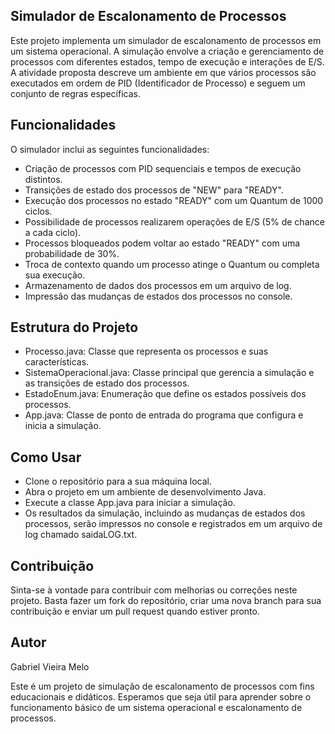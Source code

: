 ## Simulador de Escalonamento de Processos
Este projeto implementa um simulador de escalonamento de processos em um sistema operacional. A simulação envolve a criação e gerenciamento de processos com diferentes estados, tempo de execução e interações de E/S. A atividade proposta descreve um ambiente em que vários processos são executados em ordem de PID (Identificador de Processo) e seguem um conjunto de regras específicas.

## Funcionalidades
O simulador inclui as seguintes funcionalidades:

- Criação de processos com PID sequenciais e tempos de execução distintos.
- Transições de estado dos processos de "NEW" para "READY".
- Execução dos processos no estado "READY" com um Quantum de 1000 ciclos.
- Possibilidade de processos realizarem operações de E/S (5% de chance a cada ciclo).
- Processos bloqueados podem voltar ao estado "READY" com uma probabilidade de 30%.
- Troca de contexto quando um processo atinge o Quantum ou completa sua execução.
- Armazenamento de dados dos processos em um arquivo de log.
- Impressão das mudanças de estados dos processos no console.

## Estrutura do Projeto
- Processo.java: Classe que representa os processos e suas características.
- SistemaOperacional.java: Classe principal que gerencia a simulação e as transições de estado dos processos.
- EstadoEnum.java: Enumeração que define os estados possíveis dos processos.
- App.java: Classe de ponto de entrada do programa que configura e inicia a simulação.

## Como Usar
- Clone o repositório para a sua máquina local.
- Abra o projeto em um ambiente de desenvolvimento Java.
- Execute a classe App.java para iniciar a simulação.
- Os resultados da simulação, incluindo as mudanças de estados dos processos, serão impressos no console e registrados em um arquivo de log chamado saidaLOG.txt.

## Contribuição
Sinta-se à vontade para contribuir com melhorias ou correções neste projeto. Basta fazer um fork do repositório, criar uma nova branch para sua contribuição e enviar um pull request quando estiver pronto.

## Autor
Gabriel Vieira Melo

Este é um projeto de simulação de escalonamento de processos com fins educacionais e didáticos. Esperamos que seja útil para aprender sobre o funcionamento básico de um sistema operacional e escalonamento de processos.